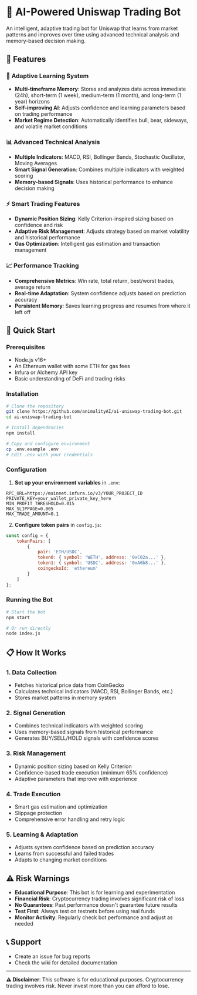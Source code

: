 # 🤖 AI-Powered Uniswap Trading Bot

An intelligent, adaptive trading bot for Uniswap that learns from market patterns and improves over time using advanced technical analysis and memory-based decision making.

## 🌟 Features

### 🧠 **Adaptive Learning System**
- **Multi-timeframe Memory**: Stores and analyzes data across immediate (24h), short-term (1 week), medium-term (1 month), and long-term (1 year) horizons
- **Self-improving AI**: Adjusts confidence and learning parameters based on trading performance
- **Market Regime Detection**: Automatically identifies bull, bear, sideways, and volatile market conditions

### 📊 **Advanced Technical Analysis**
- **Multiple Indicators**: MACD, RSI, Bollinger Bands, Stochastic Oscillator, Moving Averages
- **Smart Signal Generation**: Combines multiple indicators with weighted scoring
- **Memory-based Signals**: Uses historical performance to enhance decision making

### ⚡ **Smart Trading Features**
- **Dynamic Position Sizing**: Kelly Criterion-inspired sizing based on confidence and risk
- **Adaptive Risk Management**: Adjusts strategy based on market volatility and historical performance
- **Gas Optimization**: Intelligent gas estimation and transaction management

### 📈 **Performance Tracking**
- **Comprehensive Metrics**: Win rate, total return, best/worst trades, average return
- **Real-time Adaptation**: System confidence adjusts based on prediction accuracy
- **Persistent Memory**: Saves learning progress and resumes from where it left off

## 🚀 Quick Start

### Prerequisites
- Node.js v16+ 
- An Ethereum wallet with some ETH for gas fees
- Infura or Alchemy API key
- Basic understanding of DeFi and trading risks

### Installation

```bash
# Clone the repository
git clone https://github.com/animalityAI/ai-uniswap-trading-bot.git
cd ai-uniswap-trading-bot

# Install dependencies
npm install

# Copy and configure environment
cp .env.example .env
# Edit .env with your credentials
```

### Configuration

1. **Set up your environment variables** in `.env`:
```env
RPC_URL=https://mainnet.infura.io/v3/YOUR_PROJECT_ID
PRIVATE_KEY=your_wallet_private_key_here
MIN_PROFIT_THRESHOLD=0.015
MAX_SLIPPAGE=0.005
MAX_TRADE_AMOUNT=0.1
```

2. **Configure token pairs** in `config.js`:
```javascript
const config = {
    tokenPairs: [
        {
            pair: 'ETH/USDC',
            token0: { symbol: 'WETH', address: '0xC02a...' },
            token1: { symbol: 'USDC', address: '0xA0b8...' },
            coingeckoId: 'ethereum'
        }
    ]
};
```

### Running the Bot

```bash
# Start the bot
npm start

# Or run directly
node index.js
```

## 📋 How It Works

### 1. **Data Collection**
- Fetches historical price data from CoinGecko
- Calculates technical indicators (MACD, RSI, Bollinger Bands, etc.)
- Stores market patterns in memory system

### 2. **Signal Generation**
- Combines technical indicators with weighted scoring
- Uses memory-based signals from historical performance
- Generates BUY/SELL/HOLD signals with confidence scores

### 3. **Risk Management**
- Dynamic position sizing based on Kelly Criterion
- Confidence-based trade execution (minimum 65% confidence)
- Adaptive parameters that improve with experience

### 4. **Trade Execution**
- Smart gas estimation and optimization
- Slippage protection
- Comprehensive error handling and retry logic

### 5. **Learning & Adaptation**
- Adjusts system confidence based on prediction accuracy
- Learns from successful and failed trades
- Adapts to changing market conditions

## ⚠️ Risk Warnings

- **Educational Purpose**: This bot is for learning and experimentation
- **Financial Risk**: Cryptocurrency trading involves significant risk of loss
- **No Guarantees**: Past performance doesn't guarantee future results
- **Test First**: Always test on testnets before using real funds
- **Monitor Activity**: Regularly check bot performance and adjust as needed

## 📞 Support

- Create an issue for bug reports
- Check the wiki for detailed documentation

---

**⚠️ Disclaimer**: This software is for educational purposes. Cryptocurrency trading involves risk. Never invest more than you can afford to lose.